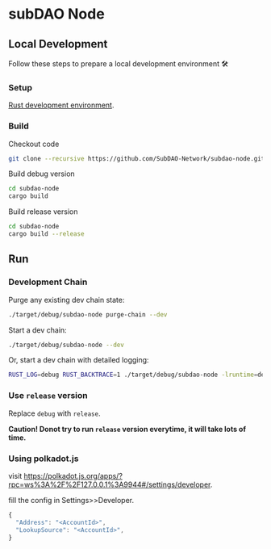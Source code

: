 # subDAO Node

## Local Development

Follow these steps to prepare a local development environment :hammer_and_wrench:

### Setup
[Rust development environment](https://substrate.dev/docs/en/knowledgebase/getting-started).


### Build

Checkout code
```bash
git clone --recursive https://github.com/SubDAO-Network/subdao-node.git
```

Build debug version

```bash
cd subdao-node
cargo build
```

Build release version

```bash
cd subdao-node
cargo build --release
```

## Run

### Development Chain

Purge any existing dev chain state:

```bash
./target/debug/subdao-node purge-chain --dev
```

Start a dev chain:

```bash
./target/debug/subdao-node --dev
```

Or, start a dev chain with detailed logging:

```bash
RUST_LOG=debug RUST_BACKTRACE=1 ./target/debug/subdao-node -lruntime=debug --dev
```

### Use `release` version

Replace `debug` with `release`.

**Caution! Donot try to run `release` version everytime, it will take lots of time.**


### Using polkadot.js
visit <https://polkadot.js.org/apps/?rpc=ws%3A%2F%2F127.0.0.1%3A9944#/settings/developer>.

fill the config in Settings>>Developer.
```js
{
  "Address": "<AccountId>",
  "LookupSource": "<AccountId>",
}
```
